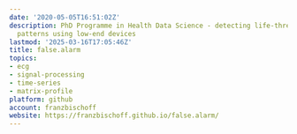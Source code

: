 ```yaml
---
date: '2020-05-05T16:51:02Z'
description: PhD Programme in Health Data Science - detecting life-threatening ECG
  patterns using low-end devices
lastmod: '2025-03-16T17:05:46Z'
title: false.alarm
topics:
- ecg
- signal-processing
- time-series
- matrix-profile
platform: github
account: franzbischoff
website: https://franzbischoff.github.io/false.alarm/
---
```


